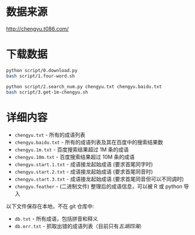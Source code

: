数据来源
========

<http://chengyu.t086.com/>


下载数据
========

```bash
python script/0.download.py
bash script/1.four-word.sh

python script/2.search_num.py chengyu.txt chengyu.baidu.txt
bash script/3.get-1m-chengyu.sh
```

详细内容
========

* `chengyu.txt` - 所有的成语列表
* `chengyu.baidu.txt` -  所有的成语列表及其在百度中的搜索结果数
* `chengyu.1m.txt` - 百度搜索结果超过 1M 条的成语
* `chengyu.10m.txt` - 百度搜索结果超过 10M 条的成语
* `chengyu.start.1.txt` - 成语接龙起始成语 (要求首尾同字时)
* `chengyu.start.2.txt` - 成语接龙起始成语 (要求首尾同音时)
* `chengyu.start.3.txt` - 成语接龙起始成语 (要求首尾同音但可以不同调时)
* `chengyu.feather` - (二进制文件) 整理后的成语信息，可以被 R 或 python 导入

以下文件保存在本地，不在 git 仓库中:

* `db.txt` - 所有成语，包括拼音和释义
* `db.err.txt` - 抓取出错的成语列表（目前只有*五湖四海*）

